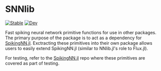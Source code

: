 # SNNlib

[![Stable](https://img.shields.io/badge/docs-stable-blue.svg)](https://darsnack.github.io/SNNlib.jl/stable)
[![Dev](https://img.shields.io/badge/docs-dev-blue.svg)](https://darsnack.github.io/SNNlib.jl/dev)

Fast spiking neural network primitive functions for use in other packages. The primary purpose of the package is to act as a dependency for [SpikingNN.jl](https://github.com/darsnack/SpikingNN.jl). Exctracting these primitives into their own package allows users to easily extend SpikingNN.jl (similar to NNlib.jl's role to Flux.jl).

For testing, refer to the [SpikingNN.jl](https://github.com/darsnack/SpikingNN.jl) repo where these primitives are covered as part of testing.